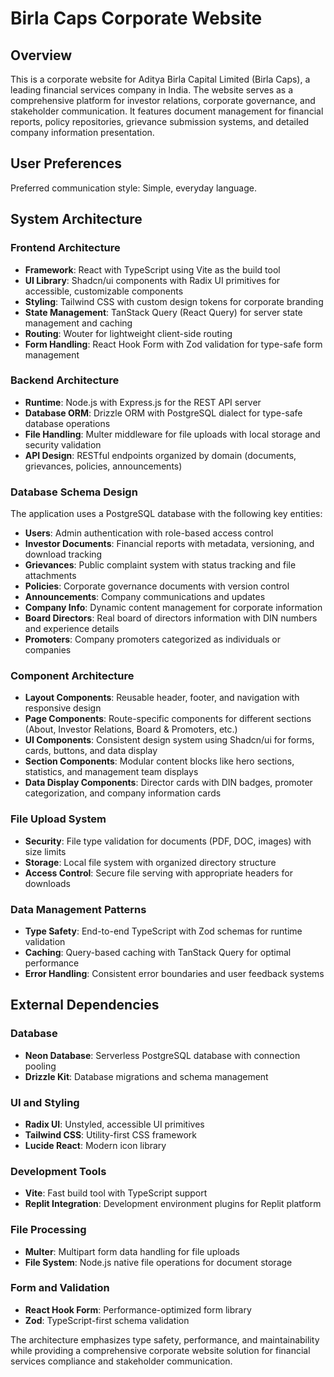 # Birla Caps Corporate Website

## Overview

This is a corporate website for Aditya Birla Capital Limited (Birla Caps), a leading financial services company in India. The website serves as a comprehensive platform for investor relations, corporate governance, and stakeholder communication. It features document management for financial reports, policy repositories, grievance submission systems, and detailed company information presentation.

## User Preferences

Preferred communication style: Simple, everyday language.

## System Architecture

### Frontend Architecture
- **Framework**: React with TypeScript using Vite as the build tool
- **UI Library**: Shadcn/ui components with Radix UI primitives for accessible, customizable components
- **Styling**: Tailwind CSS with custom design tokens for corporate branding
- **State Management**: TanStack Query (React Query) for server state management and caching
- **Routing**: Wouter for lightweight client-side routing
- **Form Handling**: React Hook Form with Zod validation for type-safe form management

### Backend Architecture
- **Runtime**: Node.js with Express.js for the REST API server
- **Database ORM**: Drizzle ORM with PostgreSQL dialect for type-safe database operations
- **File Handling**: Multer middleware for file uploads with local storage and security validation
- **API Design**: RESTful endpoints organized by domain (documents, grievances, policies, announcements)

### Database Schema Design
The application uses a PostgreSQL database with the following key entities:
- **Users**: Admin authentication with role-based access control
- **Investor Documents**: Financial reports with metadata, versioning, and download tracking
- **Grievances**: Public complaint system with status tracking and file attachments
- **Policies**: Corporate governance documents with version control
- **Announcements**: Company communications and updates
- **Company Info**: Dynamic content management for corporate information
- **Board Directors**: Real board of directors information with DIN numbers and experience details
- **Promoters**: Company promoters categorized as individuals or companies

### Component Architecture
- **Layout Components**: Reusable header, footer, and navigation with responsive design
- **Page Components**: Route-specific components for different sections (About, Investor Relations, Board & Promoters, etc.)
- **UI Components**: Consistent design system using Shadcn/ui for forms, cards, buttons, and data display
- **Section Components**: Modular content blocks like hero sections, statistics, and management team displays
- **Data Display Components**: Director cards with DIN badges, promoter categorization, and company information cards

### File Upload System
- **Security**: File type validation for documents (PDF, DOC, images) with size limits
- **Storage**: Local file system with organized directory structure
- **Access Control**: Secure file serving with appropriate headers for downloads

### Data Management Patterns
- **Type Safety**: End-to-end TypeScript with Zod schemas for runtime validation
- **Caching**: Query-based caching with TanStack Query for optimal performance
- **Error Handling**: Consistent error boundaries and user feedback systems

## External Dependencies

### Database
- **Neon Database**: Serverless PostgreSQL database with connection pooling
- **Drizzle Kit**: Database migrations and schema management

### UI and Styling
- **Radix UI**: Unstyled, accessible UI primitives
- **Tailwind CSS**: Utility-first CSS framework
- **Lucide React**: Modern icon library

### Development Tools
- **Vite**: Fast build tool with TypeScript support
- **Replit Integration**: Development environment plugins for Replit platform

### File Processing
- **Multer**: Multipart form data handling for file uploads
- **File System**: Node.js native file operations for document storage

### Form and Validation
- **React Hook Form**: Performance-optimized form library
- **Zod**: TypeScript-first schema validation

The architecture emphasizes type safety, performance, and maintainability while providing a comprehensive corporate website solution for financial services compliance and stakeholder communication.